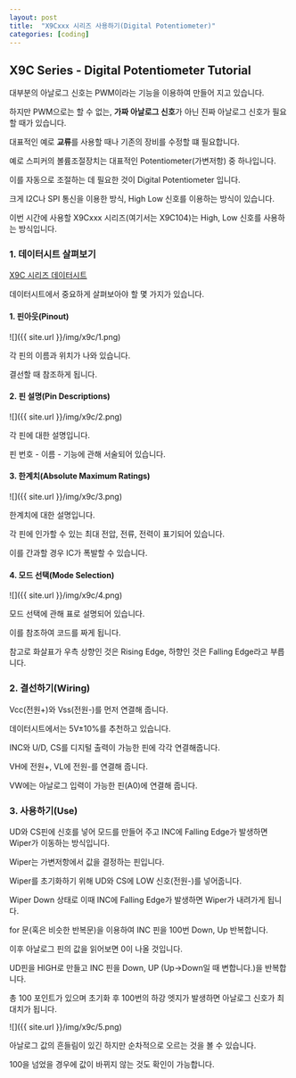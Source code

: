 ```yaml
---
layout: post
title:  "X9Cxxx 시리즈 사용하기(Digital Potentiometer)"
categories: [coding]
---
```


## X9C Series - Digital Potentiometer Tutorial

대부분의 아날로그 신호는 PWM이라는 기능을 이용하여 만들어 지고 있습니다.

하지만 PWM으로는 할 수 없는, **가짜 아날로그 신호**가 아닌 진짜 아날로그 신호가 필요할 때가 있습니다.

대표적인 예로 **교류**를 사용할 때나 기존의 장비를 수정할 떄 필요합니다.

예로 스피커의 볼륨조절장치는 대표적인 Potentiometer(가변저항) 중 하나입니다.

이를 자동으로 조절하는 데 필요한 것이 Digital Potentiometer 입니다.

크게 I2C나 SPI 통신을 이용한 방식, High Low 신호를 이용하는 방식이 있습니다.

이번 시간에 사용할 X9Cxxx 시리즈(여기서는 X9C104)는 High, Low 신호를 사용하는 방식입니다.

### 1. 데이터시트 살펴보기

[X9C 시리즈 데이터시트](https://www.intersil.com/content/dam/Intersil/documents/x9c1/x9c102-103-104-503.pdf)

데이터시트에서 중요하게 살펴보아야 할 몇 가지가 있습니다.

#### 1. 핀아웃(Pinout)

![]({{ site.url }}/img/x9c/1.png)

각 핀의 이름과 위치가 나와 있습니다.

결선할 때 참조하게 됩니다.

#### 2. 핀 설명(Pin Descriptions)

![]({{ site.url }}/img/x9c/2.png)

각 핀에 대한 설명입니다.

핀 번호 - 이름 - 기능에 관해 서술되어 있습니다.

#### 3. 한계치(Absolute Maximum Ratings)

![]({{ site.url }}/img/x9c/3.png)

한계치에 대한 설명입니다.

각 핀에 인가할 수 있는 최대 전압, 전류, 전력이 표기되어 있습니다.

이를 간과할 경우 IC가 폭발할 수 있습니다.

#### 4. 모드 선택(Mode Selection)

![]({{ site.url }}/img/x9c/4.png)

모드 선택에 관해 표로 설명되어 있습니다.

이를 참조하여 코드를 짜게 됩니다.

참고로 화살표가 우측 상향인 것은 Rising Edge, 하향인 것은 Falling Edge라고 부릅니다.

### 2. 결선하기(Wiring)

Vcc(전원+)와 Vss(전원-)를 먼저 연결해 줍니다.

데이터시트에서는 5V±10%를 추천하고 있습니다.

INC와 U/D, CS를 디지털 출력이 가능한 핀에 각각 연결해줍니다.

VH에 전원+, VL에 전원-를 연결해 줍니다.

VW에는 아날로그 입력이 가능한 핀(A0)에 연결해 줍니다.

### 3. 사용하기(Use)

UD와 CS핀에 신호를 넣어 모드를 만들어 주고 INC에 Falling Edge가 발생하면 Wiper가 이동하는 방식입니다.

Wiper는 가변저항에서 값을 결정하는 핀입니다.

Wiper를 초기화하기 위해 UD와 CS에 LOW 신호(전원-)를 넣어줍니다.

Wiper Down 상태로 이때 INC에 Falling Edge가 발생하면 Wiper가 내려가게 됩니다.

for 문(혹은 비슷한 반복문)을 이용하여 INC 핀을 100번 Down, Up 반복합니다.

이후 아날로그 핀의 값을 읽어보면 0이 나올 것입니다.

UD핀을 HIGH로 만들고 INC 핀을 Down, UP (Up->Down일 때 변합니다.)을 반복합니다.

총 100 포인트가 있으며 초기화 후 100번의 하강 엣지가 발생하면 아날로그 신호가 최대치가 됩니다.

![]({{ site.url }}/img/x9c/5.png)

아날로그 값의 흔들림이 있긴 하지만 순차적으로 오르는 것을 볼 수 있습니다.

100을 넘었을 경우에 값이 바뀌지 않는 것도 확인이 가능합니다.